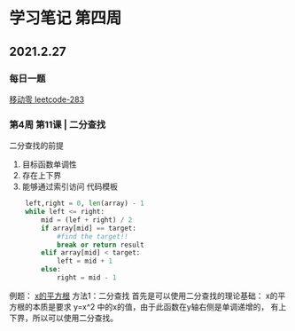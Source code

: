 # 学习笔记 第四周
## 2021.2.27
### 每日一题
[移动零 leetcode-283](https://leetcode-cn.com/problems/move-zeroes/)

### 第4周 第11课 | 二分查找
二分查找的前提
1. 目标函数单调性
2. 存在上下界
3. 能够通过索引访问
代码模板
```python
    left,right = 0, len(array) - 1
    while left <= right:
        mid = (lef + right) / 2
        if array[mid] == target:
            #find the target!!
            break or return result
        elif array[mid] < target:
            left = mid + 1
        else:
            right = mid - 1
```

例题：
[x的平方根](https://leetcode-cn.com/problems/sqrtx/)
方法1：二分查找
首先是可以使用二分查找的理论基础：
x的平方根的本质是要求 y=x^2 中的x的值，由于此函数在y轴右侧是单调递增的，
有上下界，所以可以使用二分查找。